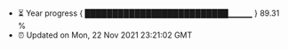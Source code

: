 - ⏳ Year progress { ██████████████████████████▁▁▁▁ } 89.31 %
- ⏰ Updated on Mon, 22 Nov 2021 23:21:02 GMT

